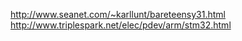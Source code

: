 http://www.seanet.com/~karllunt/bareteensy31.html
http://www.triplespark.net/elec/pdev/arm/stm32.html
